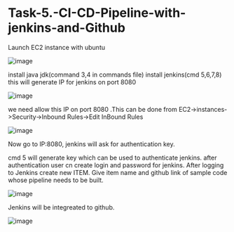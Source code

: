 # Task-5.-CI-CD-Pipeline-with-jenkins-and-Github


Launch EC2 instance with ubuntu

![image](https://user-images.githubusercontent.com/63444224/228719870-2613d205-11f9-4023-8d98-dd76872a9c8a.png)



install java jdk(command 3,4 in commands file)
install jenkins(cmd 5,6,7,8)
this will generate IP for jenkins on port 8080

![image](https://user-images.githubusercontent.com/63444224/228721640-32ece974-8e02-4ab4-abf8-51653f03d8b3.png)








we need allow this IP on port 8080 .This can be done from EC2->instances->Security->Inbound Rules->Edit InBound Rules

![image](https://user-images.githubusercontent.com/63444224/228722092-2c48d8a7-6cc2-451d-83bd-5a83723de2b0.png)






Now go to IP:8080, jenkins will ask for authentication key.

cmd 5 will generate key which can be used to authenticate jenkins.
after authentication user cn create login and password for jenkins.
After logging to Jenkins create new ITEM.
Give item name and github link of sample code whose pipeline needs to be built.




![image](https://user-images.githubusercontent.com/63444224/228722586-903ae5b0-18cd-461c-ae65-a13d113fbabf.png)




Jenkins will be integreated to github.

![image](https://user-images.githubusercontent.com/63444224/228722741-ca4507ed-da20-49c0-853b-c131cfd25749.png)




